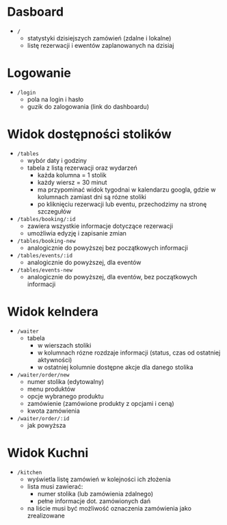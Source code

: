 # Dasboard

- `/` 
  - statystyki dzisiejszych zamówień (zdalne i lokalne)
  - listę rezerwacji i ewentów zaplanowanych na dzisiaj

# Logowanie

- `/login`
  - pola na login i hasło
  - guzik do zalogowania (link do dashboardu)

# Widok dostępności stolików

- `/tables` 
  - wybór daty i godziny
  - tabela z listą rezerwacji oraz wydarzeń
    - każda kolumna = 1 stolik
    - każdy wiersz = 30 minut
    - ma przypominać widok tygodnai w kalendarzu googla, gdzie w kolumnach zamiast dni są rózne stoliki
    - po kliknięciu rezerwacji lub eventu, przechodzimy na stronę szczegułów
- `/tables/booking/:id`
  - zawiera wszystkie informacje dotyczące rezerwacji 
  - umożliwia edyzję i zapisanie zmian
- `/tables/booking-new`
  - analogicznie do powyższej bez początkowych informacji
- `/tables/events/:id`
  - analogicznie do powyższej, dla eventów
- `/tables/events-new`
  - analogicznie do powyższej, dla eventów,  bez początkowych informacji

# Widok kelndera

- `/waiter`
  - tabela
    - w wierszach stoliki
    - w kolumnach rózne rozdzaje informacji (status, czas od ostatniej aktywności)
    - w ostatniej kolumnie dostępne akcje dla danego stolika
- `/waiter/order/new`
  - numer stolika (edytowalny)
  - menu produktów
  - opcje wybranego produktu
  - zamówienie (zamówione produkty z opcjami i ceną)
  - kwota zamówienia
- `/waiter/order/:id`
  - jak powyższa 

# Widok Kuchni

- `/kitchen`
  - wyświetla listę zamówień w kolejności ich złożenia
  - lista musi zawierać: 
    - numer stolika (lub zamówienia zdalnego) 
    - pełne informacje dot. zamówionych dań
  - na liście musi być możliwość oznaczenia zamówienia jako zrealizowane